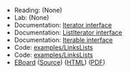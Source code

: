 * Reading: (None)
* Lab: (None)
* Documentation: [Iterator interface](http://docs.oracle.com/javase/7/docs/api/java/util/Iterator.html)
* Documentation: [ListIterator interface](http://docs.oracle.com/javase/7/docs/api/java/util/ListIterator.html)
* Documentation: [Iterable interface](http://docs.oracle.com/javase/7/docs/api/java/lang/Iterable.html)
* Code: [examples/LinksLists](../examples/LinkedLists)
* Code: [examples/LinksLists](../examples/DoublyLinkedLists)
* [EBoard](../eboards/29.md) 
  ([Source](../eboards/29.md))
  ([HTML](../eboards/29.html))
  ([PDF](../eboards/29.pdf))
